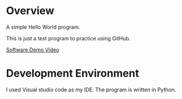 # Overview

A simple Hello World program.

This is just a test program to practice using GitHub.


[Software Demo Video](https://youtu.be/tgo5lhSykZc)

# Development Environment
I used Visual studio code as my IDE. The program is written in Python.
